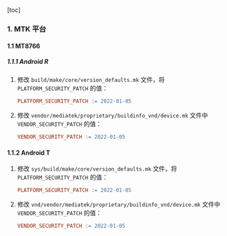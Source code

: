 [toc]

### 1. MTK 平台

#### 1.1 MT8766

##### 1.1.1 Android R

1. 修改 `build/make/core/version_defaults.mk` 文件，将 `PLATFORM_SECURITY_PATCH` 的值：

   ```makefile
   PLATFORM_SECURITY_PATCH := 2022-01-05
   ```

2. 修改 `vendor/mediatek/proprietary/buildinfo_vnd/device.mk` 文件中 `VENDOR_SECURITY_PATCH` 的值：

   ```makefile
   VENDOR_SECURITY_PATCH := 2022-01-05
   ```


#### 1.1.2 Android T

1. 修改 `sys/build/make/core/version_defaults.mk` 文件，将 `PLATFORM_SECURITY_PATCH` 的值：

   ```makefile
   PLATFORM_SECURITY_PATCH := 2022-01-05
   ```

2. 修改 `vnd/vendor/mediatek/proprietary/buildinfo_vnd/device.mk` 文件中 `VENDOR_SECURITY_PATCH` 的值：

   ```makefile
   VENDOR_SECURITY_PATCH := 2022-01-05
   ```


